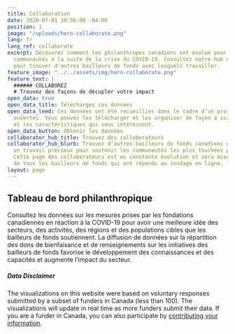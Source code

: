 ```yaml
---
title: Collaboration
date: 2020-07-01 10:56:00 -04:00
position: 1
image: "/uploads/hero-collaborate.png"
lang: fr
lang_ref: collaborate
excerpt: Découvrez comment les philanthropes canadiens ont évolué pour soutenir leurs
  communautés à la suite de la crise du COVID-19. Consultez notre hub de collaborateurs
  pour trouver d'autres bailleurs de fonds avec lesquels travailler.
feature_image: "../../assets/img/hero-collaborate.png"
feature_text: |
  ###### COLLABOREZ
  # Trouvez des façons de décupler votre impact
open_data: true
open_data_title: Téléchargez ces données
open_data_leed: Ces données ont été recueillies dans le cadre d’un projet de données
  ouvertes. Vous pouvez les télécharger et les organiser de façon à suivre les tendances
  et les caractéristiques qui vous intéressent.
open_data_button: Obtenir les données
collaborator_hub_title: Trouvez des collaborateurs
collaborator_hub_blurb: Trouvez d’autres bailleurs de fonds canadiens qui effectuent
  un travail précieux pour soutenir les communautés les plus touchées par la COVID-19.
  Cette page des collaborateurs est en constante évolution et sera mise à la disposition
  de tous les bailleurs de fonds qui ont répondu au sondage en ligne.
layout: page
---
```


## Tableau de bord philanthropique

Consultez les données sur les mesures prises par les fondations canadiennes en réaction à la COVID-19 pour avoir une meilleure idée des secteurs, des activités, des régions et des populations cibles que les bailleurs de fonds soutiennent. La diffusion de données sur la répartition des dons de bienfaisance et de renseignements sur les initiatives des bailleurs de fonds favorise le développement des connaissances et des capacités et augmente l’impact du secteur.

##### Data Disclaimer

The visualizations on this website were based on voluntary responses submitted by a subset of funders in Canada (less than 100). The visualizations will update in real time as more funders submit their data. If you are a funder in Canada, you can also participate by [contributing your information](/en/participate).